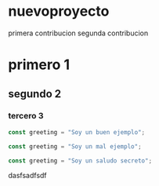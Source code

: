 # nuevoproyecto

primera contribucion 
segunda contribucion 


# primero 1
## segundo 2
### tercero 3
```js example-good
const greeting = "Soy un buen ejemplo";
```

```js example-bad
const greeting = "Soy un mal ejemplo";
```

```js hidden
const greeting = "Soy un saludo secreto";
```
dasfsadfsdf